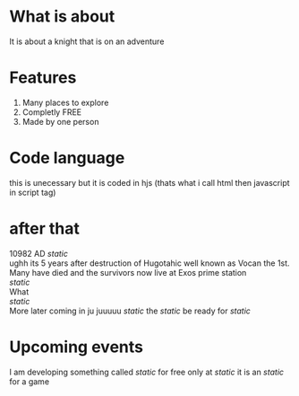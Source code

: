 # What is about
It is about a knight that is on an adventure
# Features
1. Many places to explore
2. Completly FREE
3. Made by one person
# Code language
this is unecessary but it is coded in hjs (thats what i call html then javascript in script tag)
# after that
10982 AD *static*
<br>
ughh its 5 years after destruction of Hugotahic well known as Vocan the 1st. Many have died and the survivors now live at Exos prime station
<br>
*static*
<br>
What
<br>
*static*
<br>
More later coming in ju juuuuu *static* the *static* be ready for *static*
# Upcoming events
I am developing something called *static* for free only at *static* it is an *static* for a game
